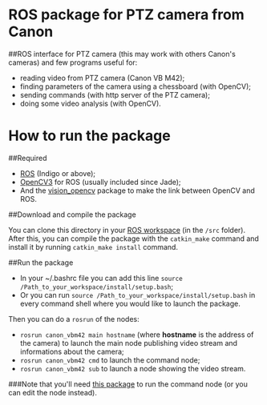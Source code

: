 # ROS package for PTZ camera from Canon


##ROS interface for PTZ camera (this may work with others Canon's cameras) and few programs useful for:
- reading video from PTZ camera (Canon VB M42);
- finding parameters of the camera using a chessboard (with OpenCV);
- sending commands (with http server of the PTZ camera);
- doing some video analysis (with OpenCV).


# How to run the package


##Required
  -  [ROS](http://www.ros.org/install/) (Indigo or above);
  -  [OpenCV3](http://wiki.ros.org/opencv3) for ROS (usually included since Jade);
  -  And the [vision_opencv](http://wiki.ros.org/vision_opencv) package to make the link between OpenCV and ROS.


##Download and compile the package


You can clone this directory in your [ROS workspace](http://wiki.ros.org/ROS/Tutorials/InstallingandConfiguringROSEnvironment) (in the `/src` folder).
After this, you can compile the package with the `catkin_make` command and install it by running `catkin_make install` command.


##Run the package


-  In your ~/.bashrc file you can add this line `source /Path_to_your_workspace/install/setup.bash`;
-  Or you can run `source /Path_to_your_workspace/install/setup.bash` in every command shell where you would like to launch the package.

Then you can do a `rosrun` of the nodes:
- `rosrun canon_vbm42 main hostname` (where **hostname** is the address of the camera) to launch the main node publishing video stream and informations about the camera;
- `rosrun canon_vbm42 cmd` to launch the command node;
- `rosrun canon_vbm42 sub` to launch a node showing the video stream.

###Note that you'll need [this package](https://github.com/BrunoDatoMeneses/M1_ISTR/tree/master/Ligne_transitique_MONTRAC) to run the command node (or you can edit the node instead).
